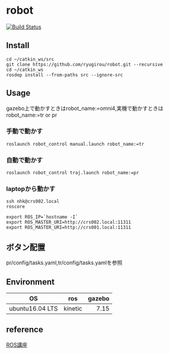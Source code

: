 robot 
====
[![Build Status](https://travis-ci.org/ryugirou/robot.svg?branch=master)](https://travis-ci.org/ryugirou/robot)
## Install
```
cd ~/catkin_ws/src
git clone https://github.com/ryugirou/robot.git --recursive 
cd ~/catkin_ws
rosdep install --from-paths src --ignore-src
```
## Usage
gazebo上で動かすときはrobot_name:=omni4,実機で動かすときはrobot_name:=tr or pr
### 手動で動かす
```
roslaunch robot_control manual.launch robot_name:=tr
```

### 自動で動かす
```
roslaunch robot_control traj.launch robot_name:=pr
```

### laptopから動かす
```
ssh nhk@crs002.local
roscore
```
```
export ROS_IP=`hostname -I`
export ROS_MASTER_URI=http://crs002.local:11311
export ROS_MASTER_URI=http://crs001.local:11311
```

## ボタン配置
pr/config/tasks.yaml,tr/config/tasks.yamlを参照

## Environment
| OS | ros | gazebo |
| ---------- | :--------: | --------: |
| ubuntu16.04 LTS  | kinetic | 7.15 |

## reference
[ROS講座](https://qiita.com/srs/items/5f44440afea0eb616b4a)
